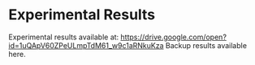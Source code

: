 # Experimental Results

Experimental results available at: https://drive.google.com/open?id=1uQApV60ZPeULmpTdM61_w9c1aRNkuKza
Backup results available here.
